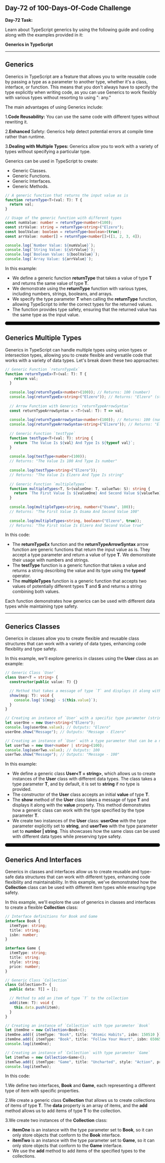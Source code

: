 **Day-72 of 100-Days-Of-Code Challenge**
---
**Day-72 Task:**

Learn about TypeScript generics by using the following guide and coding along with the examples provided in it:

**Generics in TypeScript**

<hr style= "border: 5px soild black; border-radius: 5px">

**Generics**
---
Generics in TypeScript are a feature that allows you to write reusable code by passing a type as a parameter to another type, whether it's a class, interface, or function. This means that you don't always have to specify the type explicitly when writing code, as you can use Generics to work flexibly with various types without resorting to using ": any."

The main advantages of using Generics include:

1.**Code Reusability:** You can use the same code with different types without rewriting it.

2.**Enhanced** Safety: Generics help detect potential errors at compile time rather than runtime.

3.**Dealing with Multiple Types:** Generics allow you to work with a variety of types without specifying a particular type.

Generics can be used in TypeScript to create:

- Generic Classes.
- Generic Functions.
- Generic Interfaces.
- Generic Methods.

```typescript
// A generic function that returns the input value as is
function returnType<T>(val: T): T {
  return val;
}

// Usage of the generic function with different types
const numValue: number = returnType<number>(100);
const strValue: string = returnType<string>("Elzero");
const boolValue: boolean = returnType<boolean>(true);
const arrValue: number[] = returnType<number[]>([1, 2, 3, 4]);

console.log(`Number Value: ${numValue}`);
console.log(`String Value: ${strValue}`);
console.log(`Boolean Value: ${boolValue}`);
console.log(`Array Value: ${arrValue}`);
```
In this example:

- We define a generic function **returnType<T>** that takes a value of type **T** and returns the same value of type **T**.
- We demonstrate using the **returnType** function with various types, including numbers, strings, booleans, and arrays.
- We specify the type parameter **T** when calling the **returnType** function, allowing TypeScript to infer the correct types for the returned values.
- The function provides type safety, ensuring that the returned value has the same type as the input value.

<hr style= "border: 5px solid black; border-radius: 5px">

**Generics Multiple Types**
---
Generics in TypeScript can handle multiple types using union types or intersection types, allowing you to create flexible and versatile code that works with a variety of data types. Let's break down these two approaches:
```typescript
// Generic Function `returnTypeEx`
function returnTypeEx<T>(val: T): T {
    return val;
  }
  
  console.log(returnTypeEx<number>(100)); // Returns: 100 (number)
  console.log(returnTypeEx<string>("Elzero")); // Returns: "Elzero" (string)
  
  // Arrow Function with Generics `returnTypeArrowSyntax`
  const returnTypeArrowSyntax = <T>(val: T): T => val;
  
  console.log(returnTypeArrowSyntax<number>(100)); // Returns: 100 (number)
  console.log(returnTypeArrowSyntax<string>("Elzero")); // Returns: "Elzero" (string)
  
  // Generic Function `testType`
  function testType<T>(val: T): string {
    return `The Value Is ${val} And Type Is ${typeof val}`;
  }
  
  console.log(testType<number>(100));
  // Returns: "The Value Is 100 And Type Is number"
  
  console.log(testType<string>("Elzero"));
  // Returns: "The Value Is Elzero And Type Is string"
  
  // Generic Function `multipleTypes`
  function multipleTypes<T, S>(valueOne: T, valueTwo: S): string {
    return `The First Value Is ${valueOne} And Second Value ${valueTwo}`;
  }
  
  console.log(multipleTypes<string, number>("Osama", 100));
  // Returns: "The First Value Is Osama And Second Value 100"
  
  console.log(multipleTypes<string, boolean>("Elzero", true));
  // Returns: "The First Value Is Elzero And Second Value true"
  ```
  In this code:

- The **returnTypeEx** function and the **returnTypeArrowSyntax** arrow function are generic functions that return the input value as is. They accept a type parameter **<T>** and return a value of type **T**. We demonstrate their usage with numbers and strings.
- The **testType** function is a generic function that takes a value and returns a string describing the value and its type using the **typeof** operator.
- The **multipleTypes** function is a generic function that accepts two values of potentially different types **T** and **S** and returns a string combining both values.

Each function demonstrates how generics can be used with different data types while maintaining type safety.

<hr style= "border: 5px soild black; border-radius: 5px">

**Generics Classes**
---
Generics in classes allow you to create flexible and reusable class structures that can work with a variety of data types, enhancing code flexibility and type safety.

In this example, we'll explore generics in classes using the **User** class as an example:
```typescript
// Generic Class `User`
class User<T = string> {
  constructor(public value: T) {}

  // Method that takes a message of type `T` and displays it along with the `value` property
  show(msg: T): void {
    console.log(`${msg} - ${this.value}`);
  }
}

// Creating an instance of `User` with a specific type parameter (string)
let userOne = new User<string>("Elzero");
console.log(userOne.value); // Outputs: "Elzero"
userOne.show("Message"); // Outputs: "Message - Elzero"

// Creating an instance of `User` with a type parameter that can be a number or a string
let userTwo = new User<number | string>(100);
console.log(userTwo.value); // Outputs: 100
userTwo.show("Message"); // Outputs: "Message - 100"
```
In this example:

- We define a generic class **User<T = string>**, which allows us to create instances of the **User** class with different data types. The class takes a type parameter **T**, and by default, it is set to **string** if no type is provided.
- The constructor of the **User** class accepts an initial **value** of type **T**.
- The **show** method of the **User** class takes a message of type **T** and displays it along with the **value** property. This method demonstrates how a generic class can work with the type specified by the type parameter **T**.
- We create two instances of the **User** class: **userOne** with the type parameter explicitly set to **string**, and **userTwo** with the type parameter set to **number | string**. This showcases how the same class can be used with different data types while preserving type safety.

<hr style="border: 5px solid black; border-radius: 5px">

**Generics And Interfaces**
---
Generics in classes and interfaces allow us to create reusable and type-safe data structures that can work with different types, enhancing code flexibility and maintainability. In this example, we've demonstrated how the **Collection** class can be used with different item types while ensuring type safety.

In this example, we'll explore the use of generics in classes and interfaces to create a flexible **Collection** class:
```typescript
// Interface definitions for Book and Game
interface Book {
  itemType: string;
  title: string;
  isbn: number;
}

interface Game {
  itemType: string;
  title: string;
  style: string;
  price: number;
}

// Generic Class `Collection`
class Collection<T> {
  public data: T[] = [];

  // Method to add an item of type `T` to the collection
  add(item: T): void {
    this.data.push(item);
  }
}

// Creating an instance of `Collection` with type parameter `Book`
let itemOne = new Collection<Book>();
itemOne.add({ itemType: "Book", title: "Atomic Habits", isbn: 150510 });
itemOne.add({ itemType: "Book", title: "Follow Your Heart", isbn: 650650 });
console.log(itemOne);

// Creating an instance of `Collection` with type parameter `Game`
let itemTwo = new Collection<Game>();
itemTwo.add({ itemType: "Game", title: "Uncharted", style: "Action", price: 150 });
console.log(itemTwo);
```
In this code:

1.We define two interfaces, **Book** and **Game**, each representing a different type of item with specific properties.

2.We create a generic class **Collection<T>** that allows us to create collections of items of type **T**. The **data** property is an array of items, and the **add** method allows us to add items of type **T** to the collection.

3.We create two instances of the **Collection** class:
- **itemOne** is an instance with the type parameter set to **Book**, so it can only store objects that conform to the **Book** interface.
- **itemTwo** is an instance with the type parameter set to **Game**, so it can only store objects that conform to the **Game** interface.
- We use the **add** method to add items of the specified types to the collections.